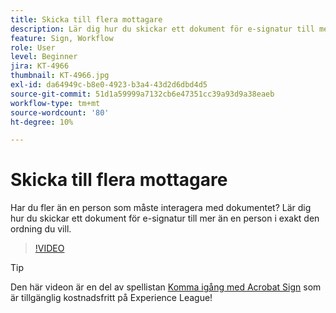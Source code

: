 ```yaml
---
title: Skicka till flera mottagare
description: Lär dig hur du skickar ett dokument för e-signatur till mer än en person i exakt den ordning du vill
feature: Sign, Workflow
role: User
level: Beginner
jira: KT-4966
thumbnail: KT-4966.jpg
exl-id: da64949c-b8e0-4923-b3a4-43d2d6dbd4d5
source-git-commit: 51d1a59999a7132cb6e47351cc39a93d9a38eaeb
workflow-type: tm+mt
source-wordcount: '80'
ht-degree: 10%

---
```


# Skicka till flera mottagare

Har du fler än en person som måste interagera med dokumentet? Lär dig hur du skickar ett dokument för e-signatur till mer än en person i exakt den ordning du vill.

>[!VIDEO](https://video.tv.adobe.com/v/341296?quality=12&learn=on&hidetitle=true)

>[!TIP]
>
>Den här videon är en del av spellistan [Komma igång med Acrobat Sign](https://experienceleague.adobe.com/sv/playlists/acrobat-sign-get-started-business-users) som är tillgänglig kostnadsfritt på Experience League!
